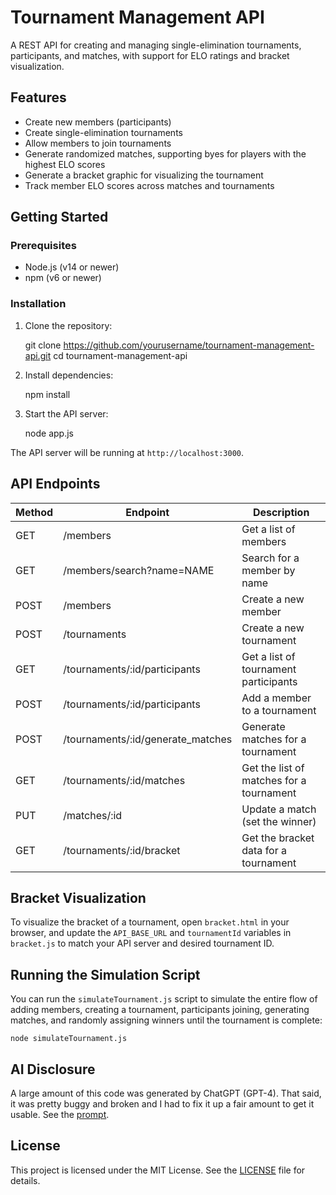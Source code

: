 # Tournament Management API

A REST API for creating and managing single-elimination tournaments, participants, and matches, with support for ELO ratings and bracket visualization.

## Features

- Create new members (participants)
- Create single-elimination tournaments
- Allow members to join tournaments
- Generate randomized matches, supporting byes for players with the highest ELO scores
- Generate a bracket graphic for visualizing the tournament
- Track member ELO scores across matches and tournaments

## Getting Started

### Prerequisites

- Node.js (v14 or newer)
- npm (v6 or newer)

### Installation

1. Clone the repository:

    git clone https://github.com/yourusername/tournament-management-api.git
    cd tournament-management-api

2. Install dependencies:

    npm install

3. Start the API server:

    node app.js


The API server will be running at `http://localhost:3000`.

## API Endpoints

| Method | Endpoint                               | Description                                        |
|--------|----------------------------------------|----------------------------------------------------|
| GET    | /members                               | Get a list of members                              |
| GET    | /members/search?name=NAME              | Search for a member by name                        |
| POST   | /members                               | Create a new member                                |
| POST   | /tournaments                           | Create a new tournament                            |
| GET    | /tournaments/:id/participants          | Get a list of tournament participants              |
| POST   | /tournaments/:id/participants          | Add a member to a tournament                       |
| POST   | /tournaments/:id/generate_matches      | Generate matches for a tournament                  |
| GET    | /tournaments/:id/matches               | Get the list of matches for a tournament           |
| PUT    | /matches/:id                           | Update a match (set the winner)                    |
| GET    | /tournaments/:id/bracket               | Get the bracket data for a tournament              |

## Bracket Visualization

To visualize the bracket of a tournament, open `bracket.html` in your browser, and update the `API_BASE_URL` and `tournamentId` variables in `bracket.js` to match your API server and desired tournament ID.

## Running the Simulation Script

You can run the `simulateTournament.js` script to simulate the entire flow of adding members, creating a tournament, participants joining, generating matches, and randomly assigning winners until the tournament is complete:

    node simulateTournament.js

## AI Disclosure

A large amount of this code was generated by ChatGPT (GPT-4). That said, it was pretty buggy and broken and I had to fix it up a fair amount to get it usable. See the [prompt](gpt-prompt.txt).

## License

This project is licensed under the MIT License. See the [LICENSE](LICENSE) file for details.
